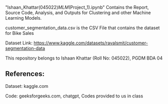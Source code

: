 "Ishaan_Khattar(045022)_MLM_(Project_1).ipynb" Contains the Report, Source Code, Analysis, and Outputs for Clustering and other Machine Learning Models.

customer_segmentation_data.csv is the CSV File that contains the dataset for Bike Sales 

Dataset Link: https://www.kaggle.com/datasets/ravalsmit/customer-segmentation-data

This repository belongs to Ishaan Khattar (Roll No: 045022), PGDM BDA 04 

## References: 
Dataset: kaggle.com

Code: geeksforgeeks.com, chatgpt, Codes provided to us in class 

